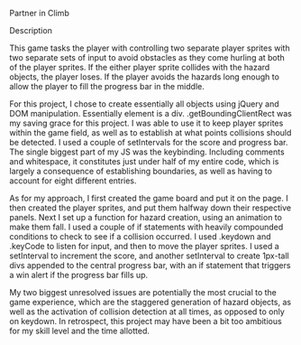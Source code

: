Partner in Climb

  Description

  This game tasks the player with controlling two separate player sprites with two separate sets of input to avoid obstacles as they come hurling at both of the player sprites. If the either player sprite collides with the hazard objects, the player loses. If the player avoids the hazards long enough to allow the player to fill the progress bar in the middle.

  For this project, I chose to create essentially all objects using jQuery and DOM manipulation. Essentially element is a div. .getBoundingClientRect was my saving grace for this project. I was able to use it to keep player sprites within the game field, as well as to establish at what points collisions should be detected. I used a couple of setIntervals for the score and progress bar. The single biggest part of my JS was the keybinding. Including comments and whitespace, it constitutes just under half of my entire code, which is largely a consequence of establishing boundaries, as well as having to account for eight different entries.

  As for my approach, I first created the game board and put it on the page. I then created the player sprites, and put them halfway down their respective panels. Next I set up a function for hazard creation, using an animation to make them fall. I used a couple of if statements with heavily compounded conditions to check to see if a collision occurred. I used .keydown and .keyCode to listen for input, and then to move the player sprites. I used a setInterval to increment the score, and another setInterval to create 1px-tall divs appended to the central progress bar, with an if statement that triggers a win alert if the progress bar fills up.

  My two biggest unresolved issues are potentially the most crucial to the game experience, which are the staggered generation of hazard objects, as well as the activation of collision detection at all times, as opposed to only on keydown. In retrospect, this project may have been a bit too ambitious for my skill level and the time allotted.
